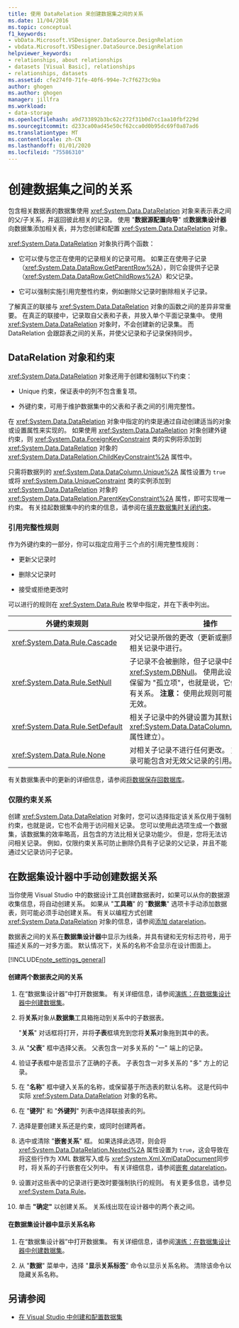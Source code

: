 ```yaml
---
title: 使用 DataRelation 来创建数据集之间的关系
ms.date: 11/04/2016
ms.topic: conceptual
f1_keywords:
- vbData.Microsoft.VSDesigner.DataSource.DesignRelation
- vbdata.Microsoft.VSDesigner.DataSource.DesignRelation
helpviewer_keywords:
- relationships, about relationships
- datasets [Visual Basic], relationships
- relationships, datasets
ms.assetid: cfe274f0-71fe-40f6-994e-7c7f6273c9ba
author: ghogen
ms.author: ghogen
manager: jillfra
ms.workload:
- data-storage
ms.openlocfilehash: a9d733892b3bc62c272f31b0d7cc1aa10fbf229d
ms.sourcegitcommit: d233ca00ad45e50cf62cca0d0b95dc69f0a87ad6
ms.translationtype: MT
ms.contentlocale: zh-CN
ms.lasthandoff: 01/01/2020
ms.locfileid: "75586310"
---
```

# <a name="create-relationships-between-datasets"></a>创建数据集之间的关系
包含相关数据表的数据集使用 <xref:System.Data.DataRelation> 对象来表示表之间的父/子关系，并返回彼此相关的记录。 使用 "**数据源配置向导**" 或**数据集设计器**向数据集添加相关表，并为您创建和配置 <xref:System.Data.DataRelation> 对象。

<xref:System.Data.DataRelation> 对象执行两个函数：

- 它可以使与您正在使用的记录相关的记录可用。 如果正在使用子记录（<xref:System.Data.DataRow.GetParentRow%2A>），则它会提供子记录（<xref:System.Data.DataRow.GetChildRows%2A>）和父记录。

- 它可以强制实施引用完整性约束，例如删除父记录时删除相关子记录。

了解真正的联接与 <xref:System.Data.DataRelation> 对象的函数之间的差异非常重要。 在真正的联接中，记录取自父表和子表，并放入单个平面记录集中。 使用 <xref:System.Data.DataRelation> 对象时，不会创建新的记录集。 而 DataRelation 会跟踪表之间的关系，并使父记录和子记录保持同步。

## <a name="datarelation-objects-and-constraints"></a>DataRelation 对象和约束
<xref:System.Data.DataRelation> 对象还用于创建和强制以下约束：

- Unique 约束，保证表中的列不包含重复项。

- 外键约束，可用于维护数据集中的父表和子表之间的引用完整性。

在 <xref:System.Data.DataRelation> 对象中指定的约束是通过自动创建适当的对象或设置属性来实现的。 如果使用 <xref:System.Data.DataRelation> 对象创建外键约束，则 <xref:System.Data.ForeignKeyConstraint> 类的实例将添加到 <xref:System.Data.DataRelation> 对象的 <xref:System.Data.DataRelation.ChildKeyConstraint%2A> 属性中。

只需将数据列的 <xref:System.Data.DataColumn.Unique%2A> 属性设置为 `true` 或将 <xref:System.Data.UniqueConstraint> 类的实例添加到 <xref:System.Data.DataRelation> 对象的 <xref:System.Data.DataRelation.ParentKeyConstraint%2A> 属性，即可实现唯一约束。 有关挂起数据集中的约束的信息，请参阅在[填充数据集时关闭约束](../data-tools/turn-off-constraints-while-filling-a-dataset.md)。

### <a name="referential-integrity-rules"></a>引用完整性规则
作为外键约束的一部分，你可以指定应用于三个点的引用完整性规则：

- 更新父记录时

- 删除父记录时

- 接受或拒绝更改时

可以进行的规则在 <xref:System.Data.Rule> 枚举中指定，并在下表中列出。

|外键约束规则|操作|
| - |------------|
|<xref:System.Data.Rule.Cascade>|对父记录所做的更改（更新或删除）也会在子表的相关记录中进行。|
|<xref:System.Data.Rule.SetNull>|子记录不会被删除，但子记录中的外键设置为 <xref:System.DBNull>。 使用此设置时，子记录可以保留为 "孤立项"，也就是说，它们与父记录之间没有关系。 **注意：** 使用此规则可能导致子表中的数据无效。|
|<xref:System.Data.Rule.SetDefault>|相关子记录中的外键设置为其默认值（由列的 <xref:System.Data.DataColumn.DefaultValue%2A> 属性建立）。|
|<xref:System.Data.Rule.None>|对相关子记录不进行任何更改。 对于此设置，子记录可能包含对无效父记录的引用。|

有关数据集表中的更新的详细信息，请参阅[将数据保存回数据库](../data-tools/save-data-back-to-the-database.md)。

### <a name="constraint-only-relations"></a>仅限约束关系
创建 <xref:System.Data.DataRelation> 对象时，您可以选择指定该关系仅用于强制约束，也就是说，它也不会用于访问相关记录。 您可以使用此选项生成一个数据集，该数据集的效率略高，且包含的方法比相关记录功能少。 但是，您将无法访问相关记录。 例如，仅限约束关系可防止删除仍具有子记录的父记录，并且不能通过父记录访问子记录。

## <a name="manually-creating-a-data-relation-in-the-dataset-designer"></a>在数据集设计器中手动创建数据关系
当你使用 Visual Studio 中的数据设计工具创建数据表时，如果可以从你的数据源收集信息，将自动创建关系。 如果从 "**工具箱**" 的 "**数据集**" 选项卡手动添加数据表，则可能必须手动创建关系。 有关以编程方式创建 <xref:System.Data.DataRelation> 对象的信息，请参阅[添加 datarelation](/dotnet/framework/data/adonet/dataset-datatable-dataview/adding-datarelations)。

数据表之间的关系在**数据集设计器**中显示为线条，并具有键和无穷标志符号，用于描述关系的一对多方面。 默认情况下，关系的名称不会显示在设计图面上。

[!INCLUDE[note_settings_general](../data-tools/includes/note_settings_general_md.md)]

#### <a name="to-create-a-relationship-between-two-data-tables"></a>创建两个数据表之间的关系

1. 在“数据集设计器”中打开数据集。 有关详细信息，请参阅[演练：在数据集设计器中创建数据集](walkthrough-creating-a-dataset-with-the-dataset-designer.md)。

2. 将**关系**对象从**数据集**工具箱拖动到关系中的子数据表。

     "**关系**" 对话框将打开，并将**子表**框填充到您将**关系**对象拖到其中的表。

3. 从 "**父表**" 框中选择父表。 父表包含一对多关系的 "一" 端上的记录。

4. 验证**子**表框中是否显示了正确的子表。 子表包含一对多关系的 "多" 方上的记录。

5. 在 "**名称**" 框中键入关系的名称，或保留基于所选表的默认名称。 这是代码中实际 <xref:System.Data.DataRelation> 对象的名称。

6. 在 "**键列**" 和 "**外键列**" 列表中选择联接表的列。

7. 选择是要创建关系还是约束，或同时创建两者。

8. 选中或清除 "**嵌套关系**" 框。 如果选择此选项，则会将 <xref:System.Data.DataRelation.Nested%2A> 属性设置为 `true`，这会导致在将这些行作为 XML 数据写入或与 <xref:System.Xml.XmlDataDocument>同步时，将关系的子行嵌套在父列中。 有关详细信息，请参阅[嵌套 datarelation](/dotnet/framework/data/adonet/dataset-datatable-dataview/nesting-datarelations)。

9. 设置对这些表中的记录进行更改时要强制执行的规则。 有关更多信息，请参见<xref:System.Data.Rule>。

10. 单击 **"确定"** 以创建关系。 关系线出现在设计器中的两个表之间。

#### <a name="to-display-a-relation-name-in-the-dataset-designer"></a>在数据集设计器中显示关系名称

1. 在“数据集设计器”中打开数据集。 有关详细信息，请参阅[演练：在数据集设计器中创建数据集](walkthrough-creating-a-dataset-with-the-dataset-designer.md)。

2. 从 "**数据**" 菜单中，选择 "**显示关系标签**" 命令以显示关系名称。 清除该命令以隐藏关系名称。

## <a name="see-also"></a>另请参阅

- [在 Visual Studio 中创建和配置数据集](../data-tools/create-and-configure-datasets-in-visual-studio.md)
